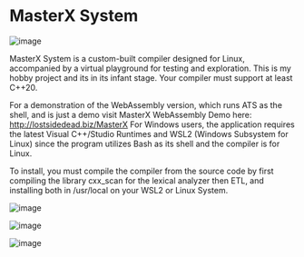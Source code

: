 # MasterX System

![image](https://github.com/user-attachments/assets/5f40ce93-134e-4c53-9fc3-f4e86c43c263)

MasterX System is a custom-built compiler designed for Linux, accompanied by a virtual playground for testing and exploration. This is my hobby project and its in its infant stage. Your compiler must support at least C++20.

For a demonstration of the WebAssembly version, which runs ATS as the shell, and is just a demo visit MasterX WebAssembly Demo here: http://lostsidedead.biz/MasterX
For Windows users, the application requires the latest Visual C++/Studio Runtimes and WSL2 (Windows Subsystem for Linux) since the program utilizes Bash as its shell and the compiler is for Linux.

To install, you must compile the compiler from the source code by first compiling the library cxx_scan for the lexical analyzer then  ETL, and installing both in /usr/local on your WSL2 or Linux System.

![image](https://github.com/user-attachments/assets/cfa8d16c-dd92-4f91-b946-93dff225ae13)

![image](https://github.com/user-attachments/assets/1266f28c-d4fc-4ddd-9a7f-7f48c57603f5)

![image](https://github.com/user-attachments/assets/aa286ef3-caf6-4065-ae2e-6628e5a0c1cd)



